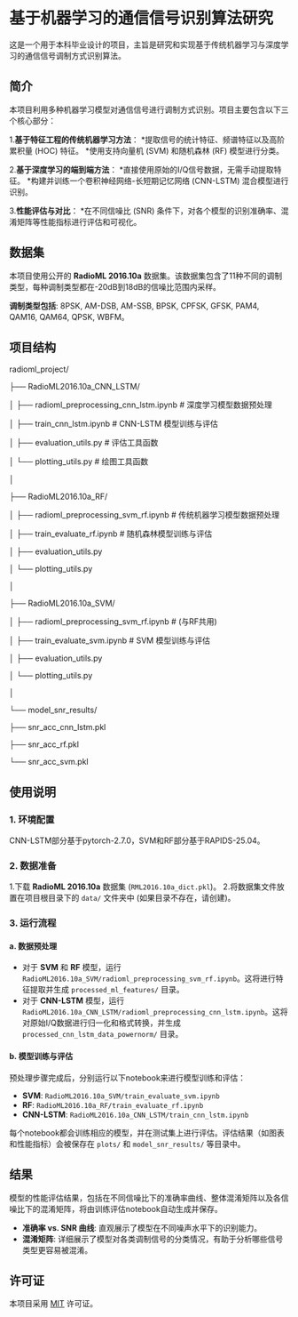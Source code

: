 # 基于机器学习的通信信号识别算法研究

这是一个用于本科毕业设计的项目，主旨是研究和实现基于传统机器学习与深度学习的通信信号调制方式识别算法。

## 简介

本项目利用多种机器学习模型对通信信号进行调制方式识别。项目主要包含以下三个核心部分：

1.**基于特征工程的传统机器学习方法**：
    *提取信号的统计特征、频谱特征以及高阶累积量 (HOC) 特征。
    *使用支持向量机 (SVM) 和随机森林 (RF) 模型进行分类。

2.**基于深度学习的端到端方法**：
    *直接使用原始的I/Q信号数据，无需手动提取特征。
    *构建并训练一个卷积神经网络-长短期记忆网络 (CNN-LSTM) 混合模型进行识别。

3.**性能评估与对比**：
    *在不同信噪比 (SNR) 条件下，对各个模型的识别准确率、混淆矩阵等性能指标进行评估和可视化。

## 数据集

本项目使用公开的 **RadioML 2016.10a** 数据集。该数据集包含了11种不同的调制类型，每种调制类型都在-20dB到18dB的信噪比范围内采样。

**调制类型包括**: 8PSK, AM-DSB, AM-SSB, BPSK, CPFSK, GFSK, PAM4, QAM16, QAM64, QPSK, WBFM。

## 项目结构

radioml_project/

├── RadioML2016.10a_CNN_LSTM/

│   ├── radioml_preprocessing_cnn_lstm.ipynb  # 深度学习模型数据预处理

│   ├── train_cnn_lstm.ipynb                  # CNN-LSTM 模型训练与评估

│   ├── evaluation_utils.py                   # 评估工具函数

│   └── plotting_utils.py                     # 绘图工具函数

│

├── RadioML2016.10a_RF/

│   ├── radioml_preprocessing_svm_rf.ipynb    # 传统机器学习模型数据预处理

│   ├── train_evaluate_rf.ipynb               # 随机森林模型训练与评估

│   ├── evaluation_utils.py

│   └── plotting_utils.py

│

├── RadioML2016.10a_SVM/

│   ├── radioml_preprocessing_svm_rf.ipynb    # (与RF共用)

│   ├── train_evaluate_svm.ipynb              # SVM 模型训练与评估

│   ├── evaluation_utils.py

│   └── plotting_utils.py

│

└── model_snr_results/

├── snr_acc_cnn_lstm.pkl

├── snr_acc_rf.pkl

└── snr_acc_svm.pkl

## 使用说明

### 1. 环境配置

CNN-LSTM部分基于pytorch-2.7.0，SVM和RF部分基于RAPIDS-25.04。

### 2. 数据准备

1.下载 **RadioML 2016.10a** 数据集 (`RML2016.10a_dict.pkl`)。
2.将数据集文件放置在项目根目录下的 `data/` 文件夹中 (如果目录不存在，请创建)。

### 3. 运行流程

#### a. 数据预处理

* 对于 **SVM** 和 **RF** 模型，运行 `RadioML2016.10a_SVM/radioml_preprocessing_svm_rf.ipynb`。这将进行特征提取并生成 `processed_ml_features/` 目录。
* 对于 **CNN-LSTM** 模型，运行 `RadioML2016.10a_CNN_LSTM/radioml_preprocessing_cnn_lstm.ipynb`。这将对原始I/Q数据进行归一化和格式转换，并生成 `processed_cnn_lstm_data_powernorm/` 目录。

#### b. 模型训练与评估

预处理步骤完成后，分别运行以下notebook来进行模型训练和评估：

* **SVM**: `RadioML2016.10a_SVM/train_evaluate_svm.ipynb`
* **RF**: `RadioML2016.10a_RF/train_evaluate_rf.ipynb`
* **CNN-LSTM**: `RadioML2016.10a_CNN_LSTM/train_cnn_lstm.ipynb`

每个notebook都会训练相应的模型，并在测试集上进行评估。评估结果（如图表和性能指标）会被保存在 `plots/` 和 `model_snr_results/` 等目录中。

## 结果

模型的性能评估结果，包括在不同信噪比下的准确率曲线、整体混淆矩阵以及各信噪比下的混淆矩阵，将由训练评估notebook自动生成并保存。

* **准确率 vs. SNR 曲线**: 直观展示了模型在不同噪声水平下的识别能力。
* **混淆矩阵**: 详细展示了模型对各类调制信号的分类情况，有助于分析哪些信号类型更容易被混淆。

## 许可证

本项目采用 [MIT](https://choosealicense.com/licenses/mit/) 许可证。

